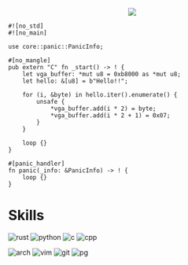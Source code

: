 <p align='center'>
    <img            src="https://capsule-render.vercel.app/api?type=waving&color=234567&height=300&section=header&text=Hello!&fontSize=90&animation=fadeIn&fontAlignY=38&descAlignY=51&descAlign=62"/>
</p>

```
#![no_std]
#![no_main]

use core::panic::PanicInfo;

#[no_mangle]
pub extern "C" fn _start() -> ! {
    let vga_buffer: *mut u8 = 0xb8000 as *mut u8;
    let hello: &[u8] = b"Hello!!";

    for (i, &byte) in hello.iter().enumerate() {
        unsafe {
            *vga_buffer.add(i * 2) = byte;
            *vga_buffer.add(i * 2 + 1) = 0x07;
        }
    }

    loop {}
}

#[panic_handler]
fn panic(_info: &PanicInfo) -> ! {
    loop {}
}
```

# Skills
![rust](https://img.shields.io/badge/Rust-000000?style=for-the-badge&logo=rust&logoColor=white)
![python](https://img.shields.io/badge/Python-3776AB?style=for-the-badge&logo=python&logoColor=white)
![c](https://img.shields.io/badge/C-00599C?style=for-the-badge&logo=c&logoColor=white) 
![cpp](https://img.shields.io/badge/C%2B%2B-00599C?style=for-the-badge&logo=c%2B%2B&logoColor=white)

![arch](https://img.shields.io/badge/Arch_Linux-1793D1?style=for-the-badge&logo=arch-linux&logoColor=white) 
![vim](https://img.shields.io/badge/VIM-%2311AB00.svg?&style=for-the-badge&logo=vim&logoColor=white) 
![git](https://img.shields.io/badge/GIT-E44C30?style=for-the-badge&logo=git&logoColor=white) 
![pg](https://img.shields.io/badge/PostgreSQL-316192?style=for-the-badge&logo=postgresql&logoColor=white) 

